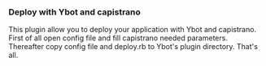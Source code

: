 ### Deploy with Ybot and capistrano

This plugin allow you to deploy your application with Ybot and capistrano.
First of all open config file and fill capistrano needed parameters. Thereafter
copy config file and deploy.rb to Ybot's plugin directory. That's all.
